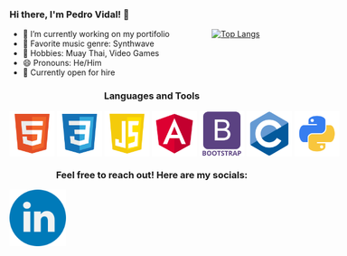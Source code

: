 ### Hi there, I'm Pedro Vidal! 👋

- 🔭 I’m currently working on my portifolio &nbsp; &nbsp; &nbsp; &nbsp; &nbsp; &nbsp; &nbsp; &nbsp; &nbsp; [![Top Langs](https://github-readme-stats.vercel.app/api/top-langs/?username=PedroVidal27&theme=midnight-purple)](https://github.com/anuraghazra/github-readme-stats)
- 🎵 Favorite music genre: Synthwave
- 🥋 Hobbies: Muay Thai, Video Games
- 😄 Pronouns: He/Him
- 💼 Currently open for hire

<h3 align="center">Languages and Tools</h3>
<div align="center" style="display: flex; align-items: center">
  <img src="./HTML5 Logo.png" alt="HTML" style="width: 80px; height: auto"\>
  &nbsp;
  &nbsp;
  &nbsp;
  <img src="./CSS Logo.png" alt="CSS" style="width: 80px; height: auto"\>
  &nbsp;
  &nbsp;
  &nbsp;
  <img src="./Javascript Logo.png" alt="Javascript" style="width: 80px; height: auto"\>
  &nbsp;
  &nbsp;
  &nbsp;
  <img src="./Angular Logo.png" alt="Angular" style="width: 80px; height: auto"\>
  &nbsp;
  &nbsp;
  &nbsp;
  <img src="./Bootstrap Logo.png" alt="Bootstrap" style="width: 80px; height: auto"\>
  &nbsp;
  &nbsp;
  &nbsp;
  <img src="./C Logo.png" alt="C" style="width: 80px; height: auto"\>
  &nbsp;
  &nbsp;
  &nbsp;
  <img src="./Python Logo.png" alt="Python" style="width: 80px; height: auto"\>
</div>

<h3 align="center">Feel free to reach out! Here are my socials:</h3>
<div align="center" style="display: flex; align-items: center">
  <a href="https://www.linkedin.com/in/pedro-c-vidal/"><img src="./LinkedIn Logo.png" alt="LinkedIn" style="width: 100px; height: auto"\></a>
</div>
&nbsp;
&nbsp;
&nbsp;
